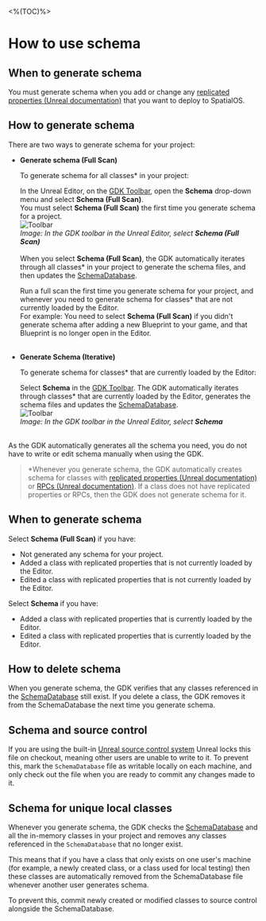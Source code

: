 <%(TOC)%>

# How to use schema

## When to generate schema

You must generate schema when you add or change any [replicated properties (Unreal documentation)](https://docs.unrealengine.com/en-US/Gameplay/Networking/Actors/Properties) that you want to deploy to SpatialOS.

## How to generate schema

There are two ways to generate schema for your project:

* **Generate schema (Full Scan)** 

    To generate schema for all classes* in your project:<br/>

    In the Unreal Editor, on the [GDK Toolbar]({{urlRoot}}/content/toolbars#buttons), open the **Schema** drop-down menu and select **Schema (Full Scan)**.<br/> You must select **Schema (Full Scan)** the first time you generate schema for a project. 
    <br/> ![Toolbar]({{assetRoot}}assets/screen-grabs/toolbar/schema-button-full-scan.png)<br/>
    _Image: In the GDK toolbar in the Unreal Editor, select **Schema (Full Scan)**_<br/>
    <br/>When you select **Schema (Full Scan)**, the GDK automatically iterates through all classes* in your project to generate the schema files, and then updates the [SchemaDatabase]({{urlRoot}}/content/glossary#schemadatabase). <br/>

    Run a full scan the first time you generate schema for your project, and whenever you need to generate schema for classes* that are not currently loaded by the Editor.<br/>For example: You need to select **Schema (Full Scan)** if you didn't generate schema after adding a new Blueprint to your game, and that Blueprint is no longer open in the Editor.<br/><br/>

* **Generate Schema (Iterative)**

    To generate schema for classes* that are currently loaded by the Editor: <br/>

    Select **Schema** in the [GDK Toolbar]({{urlRoot}}/content/toolbars#buttons). The GDK automatically iterates through classes* that are currently loaded by the Editor, generates the schema files and updates the [SchemaDatabase]({{urlRoot}}/content/glossary#schemadatabase).<br/>
    ![Toolbar]({{assetRoot}}assets/screen-grabs/toolbar/schema-button.png)<br/>
    _Image: In the GDK toolbar in the Unreal Editor, select **Schema**_<br/><br/>

As the GDK automatically generates all the schema you need, you do not have to write or edit schema manually when using the GDK.

> \*Whenever you generate schema, the GDK automatically creates schema for classes with [replicated properties (Unreal documentation)](https://docs.unrealengine.com/en-US/Gameplay/Networking/Actors/Properties) or [RPCs (Unreal documentation)](https://docs.unrealengine.com/en-us/Gameplay/Networking/Actors/RPCs). If a class does not have replicated properties or RPCs, then the GDK does not generate schema for it. 

## When to generate schema

Select **Schema (Full Scan)** if you have: 

* Not generated any schema for your project.
* Added a class with replicated properties that is not currently loaded by the Editor.
* Edited a class with replicated properties that is not currently loaded by the Editor.

Select **Schema** if you have:

* Added a class with replicated properties that is currently loaded by the Editor.
* Edited a class with replicated properties that is currently loaded by the Editor.

## How to delete schema

When you generate schema, the GDK verifies that any classes referenced in the [SchemaDatabase]({{urlRoot}}/content/glossary#schemadatabase) still exist. If you delete a class, the GDK removes it from the SchemaDatabase the next time you generate schema.

## Schema and source control

If you are using the built-in [Unreal source control system](https://docs.unrealengine.com/en-US/Engine/UI/SourceControl) Unreal locks this file on checkout, meaning other users are unable to write to it. To prevent this, mark the `SchemaDatabase` file as writable locally on each machine, and only check out the file when you are ready to commit any changes made to it.

## Schema for unique local classes

Whenever you generate schema, the GDK checks the [SchemaDatabase]({{urlRoot}}/content/glossary#schemadatabase) and all the in-memory classes in your project and removes any classes referenced in the `SchemaDatabase` that no longer exist.

This means that if you have a class that only exists on one user's machine (for example, a newly created class, or a class used for local testing) then these classes are automatically removed from the SchemaDatabase file whenever another user generates schema.

To prevent this, commit newly created or modified classes to source control alongside the SchemaDatabase.